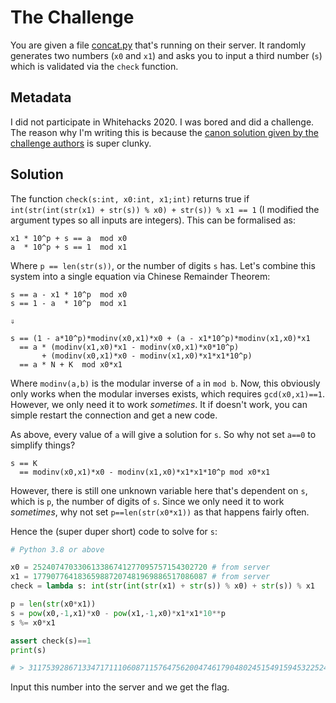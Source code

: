 # The Challenge

You are given a file [concat.py](./dist/concat.py) that's running on their server. It randomly generates two numbers (`x0` and `x1`) and asks you to input a third number (`s`) which is validated via the `check` function.

## Metadata

I did not participate in Whitehacks 2020. I was bored and did a challenge. The reason why I'm writing this is because the [canon solution given by the challenge authors](https://github.com/Whitehat-Society/whitehacks-challenges-2020-public/blob/master/challenges/crypto/Concatacollision/token.py) is super clunky. 

## Solution

The function `check(s:int, x0:int, x1;int)` returns true if `int(str(int(str(x1) + str(s)) % x0) + str(s)) % x1 == 1` (I modified the argument types so all inputs are integers). This can be formalised as:

```
x1 * 10^p + s == a  mod x0
a  * 10^p + s == 1  mod x1
```

Where `p == len(str(s))`, or the number of digits `s` has. Let's combine this system into a single equation via Chinese Remainder Theorem:

```
s == a - x1 * 10^p  mod x0
s == 1 - a  * 10^p  mod x1

⇓

s == (1 - a*10^p)*modinv(x0,x1)*x0 + (a - x1*10^p)*modinv(x1,x0)*x1
  == a * (modinv(x1,x0)*x1 - modinv(x0,x1)*x0*10^p) 
       + (modinv(x0,x1)*x0 - modinv(x1,x0)*x1*x1*10^p)
  == a * N + K  mod x0*x1
```

Where `modinv(a,b)` is the modular inverse of `a` in `mod b`. Now, this obviously only works when the modular inverses exists, which requires `gcd(x0,x1)==1`. However, we only need it to work _sometimes_. It if doesn't work, you can simple restart the connection and get a new code.

As above, every value of `a` will give a solution for `s`. So why not set `a==0` to simplify things?

```
s == K
  == modinv(x0,x1)*x0 - modinv(x1,x0)*x1*x1*10^p mod x0*x1
```

However, there is still one unknown variable here that's dependent on `s`, which is `p`, the number of digits of `s`. Since we only need it to work _sometimes_, why not set `p==len(str(x0*x1))` as that happens fairly often.

Hence the (super duper short) code to solve for `s`:

```py
# Python 3.8 or above

x0 = 252407470330613386741277095757154302720 # from server
x1 = 177907764183659887207481969886517086087 # from server
check = lambda s: int(str(int(str(x1) + str(s)) % x0) + str(s)) % x1

p = len(str(x0*x1))
s = pow(x0,-1,x1)*x0 - pow(x1,-1,x0)*x1*x1*10**p
s %= x0*x1

assert check(s)==1
print(s)

# > 31175392867133471711106087115764756200474617904802451549159453225242446295040
```

Input this number into the server and we get the flag.
